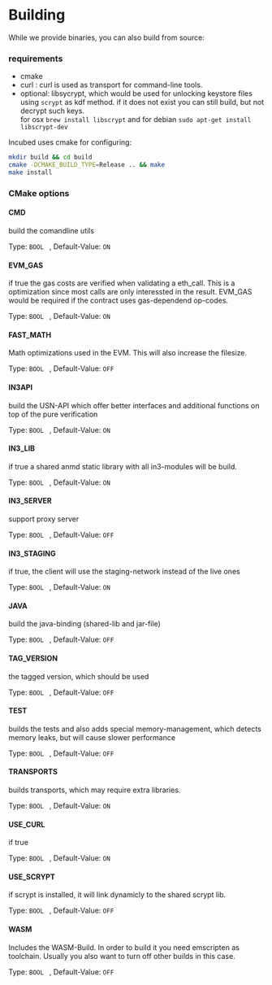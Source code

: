 # Building

While we provide binaries, you can also build from source:

### requirements

- cmake
- curl : curl is used as transport for command-line tools.
- optional: libsycrypt, which would be used for unlocking keystore files using `scrypt` as kdf method. if it does not exist you can still build, but not decrypt such keys.   
  for osx `brew install libscrypt` and for debian `sudo apt-get install libscrypt-dev`

Incubed uses cmake for configuring:

```sh
mkdir build && cd build
cmake -DCMAKE_BUILD_TYPE=Release .. && make
make install
```

### CMake options

#### CMD

  build the comandline utils

  Type: `BOOL ` ,    Default-Value: `ON`


#### EVM_GAS

  if true the gas costs are verified when validating a eth_call. This is a optimization since most calls are only interessted in the result. EVM_GAS would be required if the contract uses gas-dependend op-codes.

  Type: `BOOL ` ,    Default-Value: `ON`


#### FAST_MATH

  Math optimizations used in the EVM. This will also increase the filesize.

  Type: `BOOL ` ,    Default-Value: `OFF`


#### IN3API

  build the USN-API which offer better interfaces and additional functions on top of the pure verification

  Type: `BOOL ` ,    Default-Value: `ON`


#### IN3_LIB

  if true a shared anmd static library with all in3-modules will be build.

  Type: `BOOL ` ,    Default-Value: `ON`


#### IN3_SERVER

  support proxy server

  Type: `BOOL ` ,    Default-Value: `OFF`


#### IN3_STAGING

  if true, the client will use the staging-network instead of the live ones

  Type: `BOOL ` ,    Default-Value: `ON`


#### JAVA

  build the java-binding (shared-lib and jar-file)

  Type: `BOOL ` ,    Default-Value: `OFF`


#### TAG_VERSION

  the tagged version, which should be used

  Type: `BOOL ` ,    Default-Value: `OFF`


#### TEST

  builds the tests and also adds special memory-management, which detects memory leaks, but will cause slower performance

  Type: `BOOL ` ,    Default-Value: `OFF`


#### TRANSPORTS

  builds transports, which may require extra libraries.

  Type: `BOOL ` ,    Default-Value: `ON`


#### USE_CURL

  if true 

  Type: `BOOL ` ,    Default-Value: `ON`


#### USE_SCRYPT

  if scrypt is installed, it will link dynamicly to the shared scrypt lib.

  Type: `BOOL ` ,    Default-Value: `OFF`


#### WASM

  Includes the WASM-Build. In order to build it you need emscripten as toolchain. Usually you also want to turn off other builds in this case.

  Type: `BOOL ` ,    Default-Value: `OFF`


